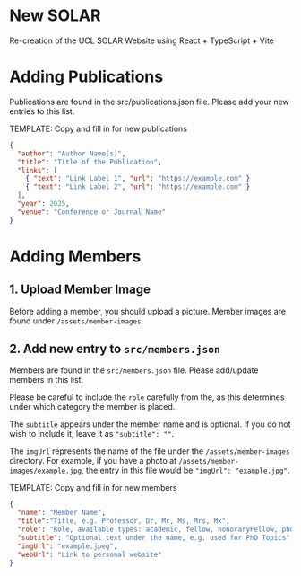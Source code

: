 # New SOLAR

Re-creation of the UCL SOLAR Website using React + TypeScript + Vite

# Adding Publications

Publications are found in the src/publications.json file. Please add your new entries to this list.

TEMPLATE: Copy and fill in for new publications

```json
{
  "author": "Author Name(s)",
  "title": "Title of the Publication",
  "links": [
    { "text": "Link Label 1", "url": "https://example.com" }
    { "text": "Link Label 2", "url": "https://example.com" }
  ],
  "year": 2025,
  "venue": "Conference or Journal Name"
}
```

# Adding Members

## 1. Upload Member Image

Before adding a member, you should upload a picture. Member images are found under `/assets/member-images`.

## 2. Add new entry to `src/members.json`

Members are found in the `src/members.json` file. Please add/update members in this list.

Please be careful to include the `role` carefully from the, as this determines under which category the member is placed.

The `subtitle` appears under the member name and is optional. If you do not wish to include it, leave it as `"subtitle": ""`.

The `imgUrl` represents the name of the file under the `/assets/member-images` directory. For example, if you have a photo at `/assets/member-images/example.jpg`, the entry in this file would be `"imgUrl": "example.jpg"`.

TEMPLATE: Copy and fill in for new members
```json
{
  "name": "Member Name",
  "title":"Title, e.g. Professor, Dr, Mr, Ms, Mrs, Mx",
  "role": "Role, available types: academic, fellow, honoraryFellow, phd",
  "subtitle": "Optional text under the name, e.g. used for PhD Topics",
  "imgUrl": "example.jpeg",
  "webUrl": "Link to personal website"
}
```